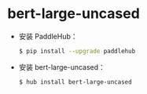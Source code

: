 # bert-large-uncased
* 安装 PaddleHub：

    ```bash
    $ pip install --upgrade paddlehub
    ```

* 安装 bert-large-uncased：

    ```bash
    $ hub install bert-large-uncased
    ```
